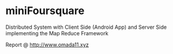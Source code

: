 # miniFoursquare
Distributed System with Client Side (Android App) and Server Side implementing the Map Reduce Framework

Report @ http://www.omada11.xyz
